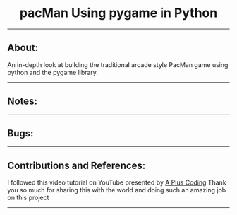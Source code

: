# <center>pacMan Using pygame in Python</center>
***



## About:

An in-depth look at building the traditional arcade style PacMan game using python and the pygame library. 





***
## Notes:



***
## Bugs:




***
## Contributions and References:

I followed this video tutorial on YouTube presented by [A Plus Coding](https://link-url-here.org)
Thank you so much for sharing this with the world and doing such an amazing job on this project
***
